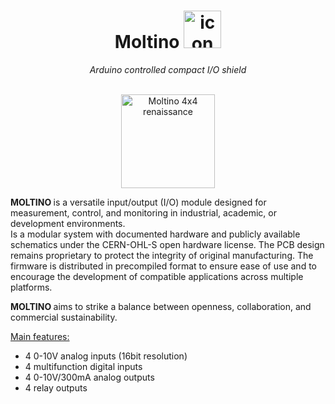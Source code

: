 <h1 align="center">Moltino <img src="https://github.com/athomas1967/Moltino/blob/main/images/icon.png" alt="icon" width="60"/></h1>
<div align="center"><I> Arduino controlled compact I/O shield </div></I><br>
<p align="center"><img src="https://github.com/athomas1967/Moltino/blob/main/images/IMG_.png" alt="Moltino 4x4 renaissance" width="150"/></p>
  
<p><b> MOLTINO </b> is a versatile input/output (I/O) module designed for measurement, control, and monitoring in industrial, academic, or development environments.<br>
Is a modular system with documented hardware and publicly available schematics under the CERN-OHL-S open hardware license.
The PCB design remains proprietary to protect the integrity of original manufacturing.
The firmware is distributed in precompiled format to ensure ease of use and to encourage the development of compatible applications across multiple platforms.</p>

<b> MOLTINO </b> aims to strike a balance between openness, collaboration, and commercial sustainability.</p>
<p><lh><U>Main features:</U></lh>
<ul><li>4 0-10V analog inputs (16bit resolution)
<li>4 multifunction digital inputs
<li>4 0-10V/300mA analog outputs
<li>4 relay outputs</ul></p>

